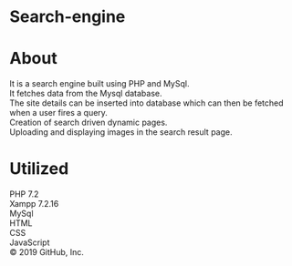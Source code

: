 # Search-engine


# About

It is a search engine built using PHP and MySql.<br>
It fetches data from the Mysql database.<br>
The site details can be inserted into database which can then be fetched when a user fires a query.<br>
Creation of search driven dynamic pages.<br>
Uploading and displaying images in the search result page.<br>


# Utilized

PHP 7.2<br>
Xampp 7.2.16<br>
MySql<br>
HTML<br>
CSS<br>
JavaScript<br>
© 2019 GitHub, Inc.
